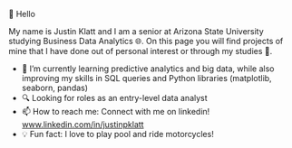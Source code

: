 👋 Hello

My name is Justin Klatt and I am a senior at Arizona State University studying Business Data Analytics 🌐. On this page you will find projects of mine that I have done out of personal interest or through my studies 📖. 



- 🌱 I’m currently learning predictive analytics and big data, while also improving my skills in SQL queries and Python libraries (matplotlib, seaborn, pandas)
- 🔍 Looking for roles as an entry-level data analyst
- 📫 How to reach me: Connect with me on linkedin! www.linkedin.com/in/justinpklatt
- 💡 Fun fact: I love to play pool and ride motorcycles!



<!---
jpklatt/jpklatt is a ✨ special ✨ repository because its `README.md` (this file) appears on your GitHub profile.
You can click the Preview link to take a look at your changes.
--->
